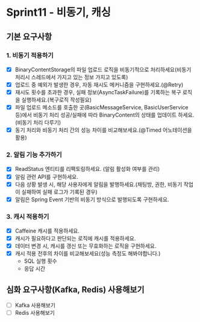 # Sprint11 - 비동기, 캐싱

## 기본 요구사항 
### 1. 비동기 적용하기
- [x] BinaryContentStorage의 파일 업로드 로직을 비동기적으로 처리하세요(비동기 처리시 스레드에서 가지고 있는 정보 가지고 있도록)
- [x] 업로드 중 예외가 발생한 경우, 자동 재시도 메커니즘을 구현하세요.(@Retry)
- [x] 재시도 횟수를 초과한 경우, 실패 정보(AsyncTaskFailure)를 기록하는 복구 로직을 실행하세요.(복구로직 작성필요)
- [x] 파일 업로드 메소드를 호출한 곳(BasicMessageService, BasicUserService 등)에서 비동기 처리 성공/실패에 따라 BinaryContent의 상태를 업데이트 하세요.(비동기 처리 다루기)
- [x] 동기 처리와 비동기 처리 간의 성능 차이를 비교해보세요.(@Timed 어노테이션을 활용)

### 2. 알림 기능 추가하기
- [x]  ReadStatus 엔티티를 리팩토링하세요. (알림 활성화 여부를 관리)
- [x]  알림 관련 API를 구현하세요. 
- [x]  다음 상황 발생 시, 해당 사용자에게 알림을 발행하세요.(채팅방, 권한, 비동기 작업이 실패하여 실패 로그가 기록된 경우)
- [x]  알림은 Spring Event 기반의 비동기 방식으로 발행되도록 구현하세요.

### 3. 캐시 적용하기
- [x] Caffeine 캐시를 적용하세요.
- [x] 캐시가 필요하다고 판단되는 로직에 캐시를 적용하세요.
- [x] 데이터 변경 시, 캐시를 갱신 또는 무효화하는 로직을 구현하세요.
- [x] 캐시 적용 전후의 차이를 비교해보세요(성능 측정도 해봐야합니다.)
  - SQL 실행 횟수
  - 응답 시간

## 심화 요구사항(Kafka, Redis) 사용해보기
- [ ] Kafka 사용해보기
- [ ] Redis 사용해보기
